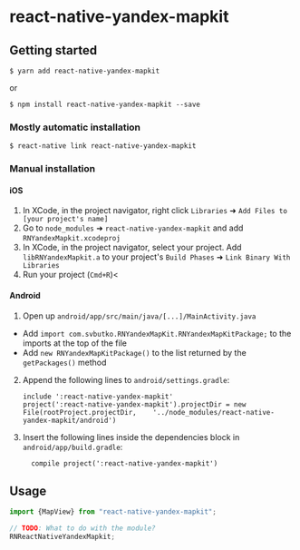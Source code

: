 
# react-native-yandex-mapkit

## Getting started

`$ yarn add react-native-yandex-mapkit`

or

`$ npm install react-native-yandex-mapkit --save`

### Mostly automatic installation

`$ react-native link react-native-yandex-mapkit`

### Manual installation


#### iOS

1. In XCode, in the project navigator, right click `Libraries` ➜ `Add Files to [your project's name]`
2. Go to `node_modules` ➜ `react-native-yandex-mapkit` and add `RNYandexMapkit.xcodeproj`
3. In XCode, in the project navigator, select your project. Add `libRNYandexMapkit.a` to your project's `Build Phases` ➜ `Link Binary With Libraries`
4. Run your project (`Cmd+R`)<

#### Android

1. Open up `android/app/src/main/java/[...]/MainActivity.java`
  - Add `import com.svbutko.RNYandexMapKit.RNYandexMapKitPackage;` to the imports at the top of the file
  - Add `new RNYandexMapKitPackage()` to the list returned by the `getPackages()` method
2. Append the following lines to `android/settings.gradle`:
  	```
  	include ':react-native-yandex-mapkit'
  	project(':react-native-yandex-mapkit').projectDir = new File(rootProject.projectDir, 	'../node_modules/react-native-yandex-mapkit/android')
  	```
3. Insert the following lines inside the dependencies block in `android/app/build.gradle`:
  	```
      compile project(':react-native-yandex-mapkit')
  	```


## Usage
```javascript
import {MapView} from "react-native-yandex-mapkit";

// TODO: What to do with the module?
RNReactNativeYandexMapkit;
```
  